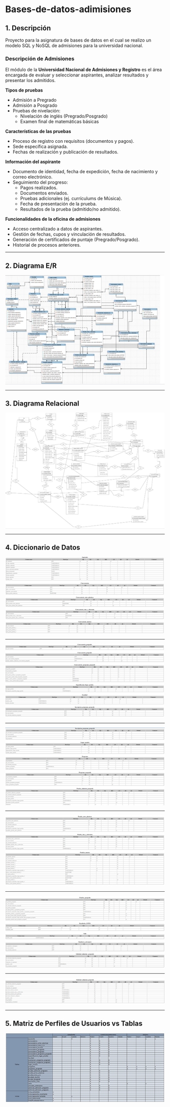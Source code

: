 # Bases-de-datos-adimisiones

## 1. Descripción

Proyecto para la asignatura de bases de datos en el cual se realizo un modelo SQL y NoSQL de admisiones para la universidad nacional. 

### Descripción de Admisiones  
El módulo de la **Universidad Nacional de Admisiones y Registro** es el área encargada de evaluar y seleccionar aspirantes, analizar resultados y presentar los admitidos.  

**Tipos de pruebas**  
- Admisión a Pregrado  
- Admisión a Posgrado  
- Pruebas de nivelación:  
  - Nivelación de inglés (Pregrado/Posgrado)  
  - Examen final de matemáticas básicas  

**Características de las pruebas**  
- Proceso de registro con requisitos (documentos y pagos).  
- Sede específica asignada.  
- Fechas de realización y publicación de resultados.  

**Información del aspirante**  
- Documento de identidad, fecha de expedición, fecha de nacimiento y correo electrónico.  
- Seguimiento del progreso:  
  - Pagos realizados.  
  - Documentos enviados.  
  - Pruebas adicionales (ej. currículums de Música).  
  - Fecha de presentación de la prueba.  
  - Resultados de la prueba (admitido/no admitido).  

**Funcionalidades de la oficina de admisiones**  
- Acceso centralizado a datos de aspirantes.  
- Gestión de fechas, cupos y vinculación de resultados.  
- Generación de certificados de puntaje (Pregrado/Posgrado).  
- Historial de procesos anteriores.  

---

## 2. Diagrama E/R  
![Diagrama Entidad-Relación](/diagrams/er_diagram.png)

---

## 3. Diagrama Relacional  
![Diagrama Relacional](/diagrams/relational_diagram.jpg)

---

## 4. Diccionario de Datos  
![Diccionario de datos](/diagrams/dictionary1.png)

---

![Diccionario de datos](/diagrams/dictionary2.png)

---

![Diccionario de datos](/diagrams/dictionary3.png)

---

![Diccionario de datos](/diagrams/dictionary4.png)

---

![Diccionario de datos](/diagrams/dictionary5.png)

---

![Diccionario de datos](/diagrams/dictionary6.png)

---

## 5. Matriz de Perfiles de Usuarios vs Tablas  
![Matriz de perfiles de usuario](/diagrams/matriz.png)
